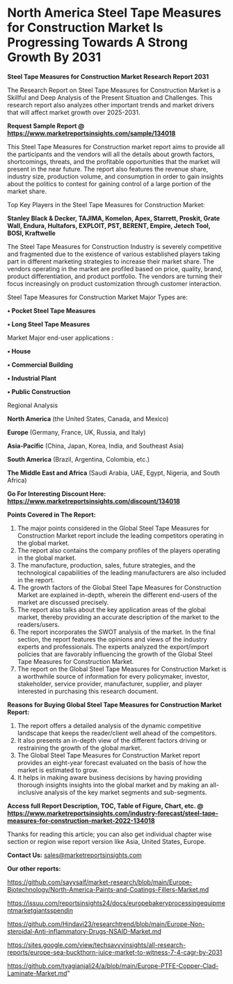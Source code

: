 # North America Steel Tape Measures for Construction Market Is Progressing Towards A Strong Growth By 2031

<strong>Steel Tape Measures for Construction Market Research Report 2031</strong>

The Research Report on Steel Tape Measures for Construction Market is a Skillful and Deep Analysis of the Present Situation and Challenges. This research report also analyzes other important trends and market drivers that will affect market growth over 2025-2031.

<strong>Request Sample Report @ <a href=https://www.marketreportsinsights.com/sample/134018>https://www.marketreportsinsights.com/sample/134018</a></strong>

This Steel Tape Measures for Construction market report aims to provide all the participants and the vendors will all the details about growth factors, shortcomings, threats, and the profitable opportunities that the market will present in the near future. The report also features the revenue share, industry size, production volume, and consumption in order to gain insights about the politics to contest for gaining control of a large portion of the market share.

Top Key Players in the Steel Tape Measures for Construction Market:

<strong>Stanley Black & Decker, TAJIMA, Komelon, Apex, Starrett, Proskit, Grate Wall, Endura, Hultafors, EXPLOIT, PST, BERENT, Empire, Jetech Tool, BOSI, Kraftwelle</strong>

The Steel Tape Measures for Construction Industry is severely competitive and fragmented due to the existence of various established players taking part in different marketing strategies to increase their market share. The vendors operating in the market are profiled based on price, quality, brand, product differentiation, and product portfolio. The vendors are turning their focus increasingly on product customization through customer interaction.

Steel Tape Measures for Construction Market Major Types are:

<strong>• Pocket Steel Tape Measures

• Long Steel Tape Measures</strong>

Market Major end-user applications :

<strong>• House

• Commercial Building

• Industrial Plant

• Public Construction</strong>

Regional Analysis

</u><strong><b>North America</b></strong> (the United States, Canada, and Mexico)

<strong><b>Europe </b></strong>(Germany, France, UK, Russia, and Italy)

<strong><b>Asia-Pacific</b></strong> (China, Japan, Korea, India, and Southeast Asia)

<strong><b>South America</b></strong> (Brazil, Argentina, Colombia, etc.)

<strong><b>The Middle East and Africa</b></strong> (Saudi Arabia, UAE, Egypt, Nigeria, and South Africa)

<strong>Go For Interesting Discount Here: <a href=https://www.marketreportsinsights.com/discount/134018>https://www.marketreportsinsights.com/discount/134018</a></strong>

<strong>Points Covered in The Report:</strong>
<ol>
  <li>The major points considered in the Global Steel Tape Measures for Construction Market report include the leading competitors operating in the global market.</li>
  <li>The report also contains the company profiles of the players operating in the global market.</li>
  <li>The manufacture, production, sales, future strategies, and the technological capabilities of the leading manufacturers are also included in the report.</li>
  <li>The growth factors of the Global Steel Tape Measures for Construction Market are explained in-depth, wherein the different end-users of the market are discussed precisely.</li>
  <li>The report also talks about the key application areas of the global market, thereby providing an accurate description of the market to the readers/users.</li>
  <li>The report incorporates the SWOT analysis of the market. In the final section, the report features the opinions and views of the industry experts and professionals. The experts analyzed the export/import policies that are favorably influencing the growth of the Global Steel Tape Measures for Construction Market.</li>
  <li>The report on the Global Steel Tape Measures for Construction Market is a worthwhile source of information for every policymaker, investor, stakeholder, service provider, manufacturer, supplier, and player interested in purchasing this research document.</li>
</ol>
<strong>Reasons for Buying Global Steel Tape Measures for Construction Market Report:</strong>

<ol>
  <li>The report offers a detailed analysis of the dynamic competitive landscape that keeps the reader/client well ahead of the competitors.</li>
  <li>It also presents an in-depth view of the different factors driving or restraining the growth of the global market.</li>
  <li>The Global Steel Tape Measures for Construction Market report provides an eight-year forecast evaluated on the basis of how the market is estimated to grow.</li>
  <li>It helps in making aware business decisions by having providing thorough insights insights into the global market and by making an all-inclusive analysis of the key market segments and sub-segments.</li>
</ol>
<strong>Access full Report Description, TOC, Table of Figure, Chart, etc. @ <a href=https://www.marketreportsinsights.com/industry-forecast/steel-tape-measures-for-construction-market-2022-134018>https://www.marketreportsinsights.com/industry-forecast/steel-tape-measures-for-construction-market-2022-134018</a></strong>


Thanks for reading this article; you can also get individual chapter wise section or region wise report version like Asia, United States, Europe.

<strong>Contact Us:</strong>
sales@marketreportsinsights.com

<strong>Our other reports:</strong>

<a href=https://github.com/sayysaif/market-research/blob/main/Europe-Biotechnology/North-America-Paints-and-Coatings-Fillers-Market.md>https://github.com/sayysaif/market-research/blob/main/Europe-Biotechnology/North-America-Paints-and-Coatings-Fillers-Market.md</a>

<a href=https://issuu.com/reportsinsights24/docs/europebakeryprocessingequipmentmarketgiantsspendin>https://issuu.com/reportsinsights24/docs/europebakeryprocessingequipmentmarketgiantsspendin</a>

<a href=https://github.com/Hindavi23/researchtrend/blob/main/Europe-Non-steroidal-Anti-inflammatory-Drugs-NSAID-Market.md>https://github.com/Hindavi23/researchtrend/blob/main/Europe-Non-steroidal-Anti-inflammatory-Drugs-NSAID-Market.md</a>

<a href=https://sites.google.com/view/techsavvyinsights/all-research-reports/europe-sea-buckthorn-juice-market-to-witness-7-4-cagr-by-2031>https://sites.google.com/view/techsavvyinsights/all-research-reports/europe-sea-buckthorn-juice-market-to-witness-7-4-cagr-by-2031</a>

<a href=https://github.com/tyagianjali24/a/blob/main/Europe-PTFE-Copper-Clad-Laminate-Market.md>https://github.com/tyagianjali24/a/blob/main/Europe-PTFE-Copper-Clad-Laminate-Market.md</a>"
